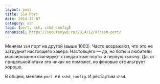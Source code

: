 ```yaml
---
layout: post
title: SSH Port
date: 2014-12-07
category: ssh
tags: [port, ssh, sshd_config]
canonical: https://securemywp.ru/2014/12/07/ssh-port/
---
```


Меняем `SSH` порт на другой (выше 1000). Часто возражают, что это не затруднит настоящего хакера. Настоящего — да, но боты и любители массированно сканируют стандартные порты и первую тысячу. Да, от прицельной атаки это никак не поможет, но фоновые отфильтрует хорошо.

В общем, меняем `port #` в `sshd_config`. И рестартим `shhd`.
